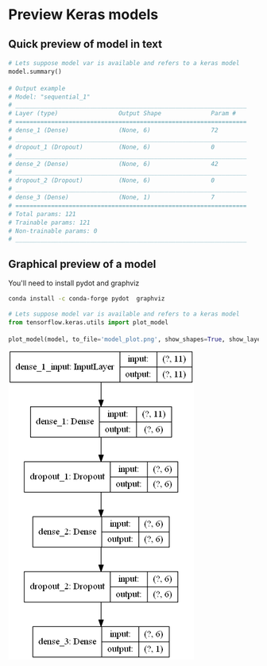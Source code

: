 # Preview Keras models

## Quick preview of model in text

```python
# Lets suppose model var is available and refers to a keras model
model.summary()

# Output example
# Model: "sequential_1"
# _________________________________________________________________
# Layer (type)                 Output Shape              Param #   
# =================================================================
# dense_1 (Dense)              (None, 6)                 72        
# _________________________________________________________________
# dropout_1 (Dropout)          (None, 6)                 0         
# _________________________________________________________________
# dense_2 (Dense)              (None, 6)                 42        
# _________________________________________________________________
# dropout_2 (Dropout)          (None, 6)                 0         
# _________________________________________________________________
# dense_3 (Dense)              (None, 1)                 7         
# =================================================================
# Total params: 121
# Trainable params: 121
# Non-trainable params: 0
# _________________________________________________________________

```


## Graphical preview of a model

You'll need to install pydot and graphviz

```sh
conda install -c conda-forge pydot  graphviz
```

```python
# Lets suppose model var is available and refers to a keras model
from tensorflow.keras.utils import plot_model

plot_model(model, to_file='model_plot.png', show_shapes=True, show_layer_names=True)
```

![Keras plot model example](https://github.com/Akrobate/data-science-python-guide/blob/master/assets/images/keras-plot-model-example.png?raw=true)
